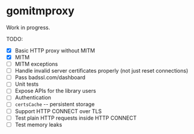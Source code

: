 # gomitmproxy

Work in progress.

TODO:

* [X] Basic HTTP proxy without MITM
* [X] MITM
* [ ] MITM exceptions
* [ ] Handle invalid server certificates properly (not just reset connections)
* [ ] Pass badssl.com/dashboard
* [ ] Unit tests
* [ ] Expose APIs for the library users
* [ ] Authentication
* [ ] `certsCache` -- persistent storage
* [ ] Support HTTP CONNECT over TLS
* [ ] Test plain HTTP requests inside HTTP CONNECT
* [ ] Test memory leaks
